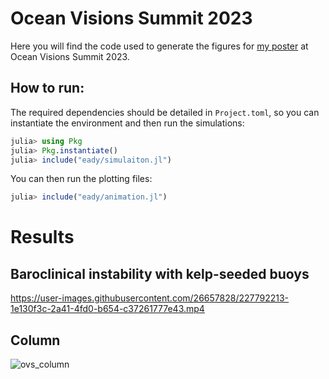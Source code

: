 # Ocean Visions Summit 2023

Here you will find the code used to generate the figures for [my poster](https://github.com/jagoosw/OVS23-Examples/raw/main/poster.pdf) at Ocean Visions Summit 2023.

## How to run:
The required dependencies should be detailed in `Project.toml`, so you can instantiate the environment and then run the simulations:

```julia
julia> using Pkg
julia> Pkg.instantiate()
julia> include("eady/simulaiton.jl")
```

You can then run the plotting files:
```julia
julia> include("eady/animation.jl")
```

# Results
## Baroclinical instability with kelp-seeded buoys
https://user-images.githubusercontent.com/26657828/227792213-1e130f3c-2a41-4fd0-b654-c37261777e43.mp4

## Column
![ovs_column](https://user-images.githubusercontent.com/26657828/227775254-a510014d-91ad-4b33-9cc3-2278a9082d20.png)
